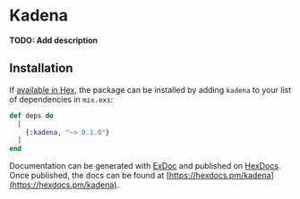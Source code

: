 # Kadena

**TODO: Add description**

## Installation

If [available in Hex](https://hex.pm/docs/publish), the package can be installed
by adding `kadena` to your list of dependencies in `mix.exs`:

```elixir
def deps do
  [
    {:kadena, "~> 0.1.0"}
  ]
end
```

Documentation can be generated with [ExDoc](https://github.com/elixir-lang/ex_doc)
and published on [HexDocs](https://hexdocs.pm). Once published, the docs can
be found at [https://hexdocs.pm/kadena](https://hexdocs.pm/kadena).

